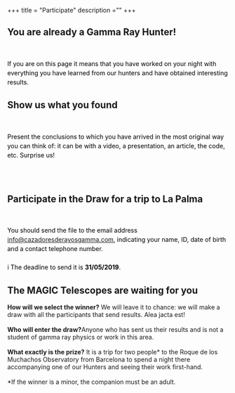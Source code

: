 +++
title = "Participate"
description =""
+++

<div class="container-fluid ">
<div class="row">
  <div class="col-xs-6">
    <section class="step green">
    <div class="container-fluid ">
      <div class="row">
          <h2 > You are already a Gamma Ray Hunter! </h2>
          <br>
          <div class="container-fluid ">
            <p style="text-align:left;color:black;line-height:1.5"> If you are on this page it means that you have worked on your night with everything you have learned from our hunters and have obtained interesting results.
          </div>
      </div>
    </div>
    </section>
  </div>
  <div class="col-xs-6">
    <section class="step yellow">
    <div class="container-fluid ">
      <div class="row">
          <h2> Show us what you found</h2>
          <br>
          <div class="container-fluid ">
            <p style="text-align:left;color:black;line-height:1.5"> Present the conclusions to which you have arrived in the most original way you can think of: it can be with a video, a presentation, an article, the code, etc. Surprise us!
            </p>
          </div>
      </div>
    </div>
    </section>
  </div>
</div>
</div>
<br> <br>
<div class="container-fluid ">
<div class="row">
  <div class="col-xs-6">
    <section class="step blue">
    <div class="container-fluid ">
      <div class="row">
          <h2 >Participate in the Draw for a trip to La Palma</h2>
          <br>
          <div class="container-fluid ">
            <p style="text-align:left;color:black;line-height:1.5">You should send the file to the email address <a href="mailto:info@cazadoresderayosgamma.com" target="_top">info@cazadoresderayosgamma.com</a>, indicating your name, ID, date of birth and a contact telephone number.<br>
          <br>
          i The deadline to send it is <strong>31/05/2019</strong>.</p>
          </div>
      </div>
    </div>
    </section>
  </div>
  <div class="col-xs-6">
  <section class="step red">
  <div class="container-fluid ">
    <div class="row">
        <h2>The MAGIC Telescopes are waiting for you</h2>
        <div class="container-fluid ">
          <p style="text-align:left;color:black;line-height:1.5"><p class="icons"><strong>How will we select the winner?</strong> We will leave it to chance: we will make a draw with all the participants that send results. Alea jacta est!<br>
          <br>
          <strong>Who will enter the draw?</strong>Anyone who has sent us their results and is not a student of gamma ray physics or work in this area.<br>
          <br>
          <strong>What exactly is the prize?</strong> It is a trip for two people* to the Roque de los Muchachos Observatory from Barcelona to spend a night there accompanying one of our Hunters and seeing their work first-hand.<br>
          <br>
          *If the winner is a minor, the companion must be an adult.</p>
        </div>
    </div>
  </div>
  </section>
  </div>
</div>
</div>
